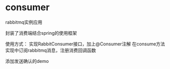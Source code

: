# consumer
rabbitmq实例应用

封装了消费端结合spring的使用框架

使用方式：
  实现RabbitConsumer接口，加上@Consumer注解
  在consume方法实现中订阅rabbitmq消息，注册消费回调函数

添加发送确认的demo
